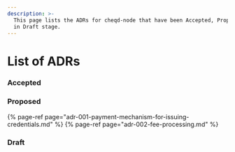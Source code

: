 ```yaml
---
description: >-
  This page lists the ADRs for cheqd-node that have been Accepted, Proposed, or
  in Draft stage.
---
```


# List of ADRs

### Accepted

### Proposed

{% page-ref page="adr-001-payment-mechanism-for-issuing-credentials.md" %}
{% page-ref page="adr-002-fee-processing.md" %}

### Draft

